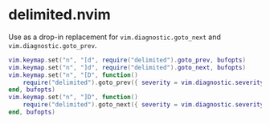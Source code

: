 # delimited.nvim

Use as a drop-in replacement for `vim.diagnostic.goto_next` and
`vim.diagnostic.goto_prev`.

```lua
vim.keymap.set("n", "[d", require("delimited").goto_prev, bufopts)
vim.keymap.set("n", "]d", require("delimited").goto_next, bufopts)
vim.keymap.set("n", "[D", function()
    require("delimited").goto_prev({ severity = vim.diagnostic.severity.ERROR })
end, bufopts)
vim.keymap.set("n", "]D", function()
    require("delimited").goto_next({ severity = vim.diagnostic.severity.ERROR })
end, bufopts)
```
